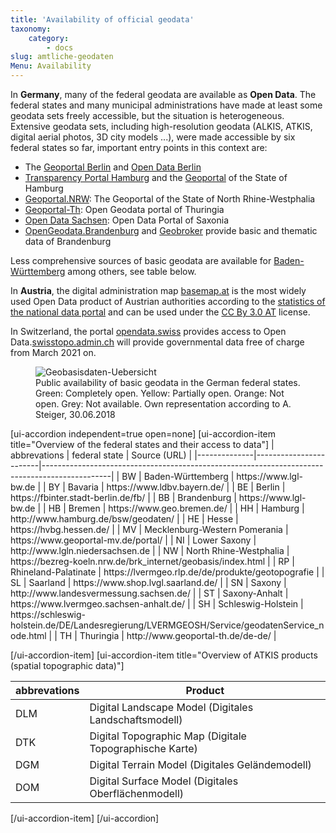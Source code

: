 ```yaml
---
title: 'Availability of official geodata'
taxonomy:
    category:
        - docs
slug: amtliche-geodaten
Menu: Availability
---
```

In **Germany**, many of the federal geodata are available as **Open Data**. The federal states and many municipal administrations have made at least some geodata sets freely accessible, but the situation is heterogeneous. Extensive geodata sets, including high-resolution geodata (ALKIS, ATKIS, digital aerial photos, 3D city models ...), were made accessible by six federal states so far, important entry points in this context are:

* The [Geoportal Berlin](http://www.stadtentwicklung.berlin.de/geoinformation/) and [Open Data Berlin](https://daten.berlin.de/kategorie/geographie-und-stadtplanung)
*  [Transparency Portal Hamburg](http://suche.transparenz.hamburg.de/?groups=geografie-geologie-und-geodaten) and the [Geoportal](http://www.geoportal-hamburg.de/Geoportal/geo-online/) of the State of Hamburg
* [Geoportal.NRW](https://www.geoportal.nrw/): The Geoportal of the State of North Rhine-Westphalia
* [Geoportal-Th](https://www.geoportal-th.de): Open Geodata portal of Thuringia
* [Open Data Sachsen](https://www.opendata.sachsen.de/): Open Data Portal of Saxonia
* [OpenGeodata.Brandenburg](https://data.geobasis-bb.de/) and [Geobroker](https://geobroker.geobasis-bb.de/) provide basic and thematic data of Brandenburg

Less comprehensive sources of basic geodata are available for [Baden-Württemberg](https://www.lgl-bw.de/unsere-themen/Produkte/Open-Data/) among others, see table below.

In **Austria**, the digital administration map [basemap.at](https://basemap.at/index_en.html) is the most widely used Open Data product of Austrian authorities according to the [statistics of the national data portal](https://www.data.gv.at/wp-content/themes/datagvat/ckan-apps.php) and can be used under the [CC By 3.0 AT](https://creativecommons.org/licenses/by/3.0/at/deed.de) license.

In Switzerland, the portal [opendata.swiss](https://opendata.swiss/en/) provides access to Open Data.[swisstopo.admin.ch](https://www.swisstopo.admin.ch/en/swisstopo/free-geodata.html) will provide governmental data free of charge from March 2021 on. 

<figure class="image-caption">
        <img alt="Geobasisdaten-Uebersicht" src="amtliche-geodaten/geobasislaender.png"></img>
        <figcaption>Public availability of basic geodata in the German federal states. Green: Completely open. Yellow: Partially open. Orange: Not open. Grey: Not available. Own representation according to A. Steiger, 30.06.2018</figcaption>
</figure>

<div markdown ="1">
[ui-accordion independent=true open=none]
[ui-accordion-item title="Overview of the federal states and their access to data"]
| abbrevations | federal state          | Source (URL)                                                                                  |
|--------------|------------------------|-----------------------------------------------------------------------------------------------|
| BW           | Baden-Württemberg      | https://www.lgl-bw.de                                                                         |
| BY           | Bavaria                 | https://www.ldbv.bayern.de/                                                                   |
| BE           | Berlin                 | https://fbinter.stadt-berlin.de/fb/                                                           |
| BB           | Brandenburg            | https://www.lgl-bw.de                                                                         |
| HB           | Bremen                 | https://www.geo.bremen.de/                                                                    |
| HH           | Hamburg                | http://www.hamburg.de/bsw/geodaten/                                                           |
| HE           | Hesse                 | https://hvbg.hessen.de/                                                                       |
| MV           | Mecklenburg-Western Pomerania | https://www.geoportal-mv.de/portal/                                                           |
| NI           | Lower Saxony          | http://www.lgln.niedersachsen.de                                                              |
| NW           | North Rhine-Westphalia    | https://bezreg-koeln.nrw.de/brk_internet/geobasis/index.html                                  |
| RP           | Rhineland-Palatinate    | https://lvermgeo.rlp.de/de/produkte/geotopografie                                             |
| SL           | Saarland               | https://www.shop.lvgl.saarland.de/                                                            |
| SN           | Saxony                | http://www.landesvermessung.sachsen.de/                                                       |
| ST           |  Saxony-Anhalt         | https://www.lvermgeo.sachsen-anhalt.de/                                                       |
| SH           | Schleswig-Holstein     | https://schleswig-holstein.de/DE/Landesregierung/LVERMGEOSH/Service/geodatenService_node.html |
| TH           | Thuringia               | http://www.geoportal-th.de/de-de/                                                             |

[/ui-accordion-item]
[ui-accordion-item title="Overview of ATKIS products (spatial topographic data)"]

abbrevations  | Product
--|--
DLM  | Digital Landscape Model (Digitales Landschaftsmodell)
DTK  | Digital Topographic Map (Digitale Topographische Karte)
DGM  | Digital Terrain Model (Digitales Geländemodell)
DOM  | Digital Surface Model (Digitales Oberflächenmodell)
[/ui-accordion-item]
[/ui-accordion]
</div>
